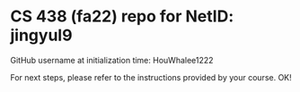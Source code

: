 # CS 438 (fa22) repo for NetID: jingyul9

GitHub username at initialization time: HouWhalee1222

For next steps, please refer to the instructions provided by your course. OK!